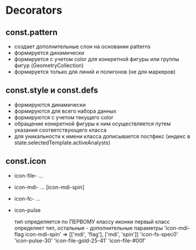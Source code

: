 # Decorators

## const.pattern
- создает дополнительные слои на основании patterns
- формируется динамически
- формируется с учетом color для конкретной фигуры или группы фигур (GeometryCollection)
- формируется только для линий и полигонов (не для маркеров)

## const.style и const.defs
- формируются динамически
- формируются для всего набора данных
- формируются с учетом текущего color
- обращение конкретной фигуры к ним осуществляется путем указания соответствующего класса
- для уникальности к имени класса дописывается постфикс (индекс в state.selectedTemplate.activeAnalysts)

## const.icon
- icon-file- ...
- icon-mdi- ...  [icon-mdi-spin]
- icon-fc- ...
- icon-pulse

  тип определяется по ПЕРВОМУ классу иконки
  первый класс определяет тип, остальные - дополнительные параметры
  'icon-mdi-flag icon-mdi-spin' => [['mdi', 'flag'], ['mdi', 'spin']]
  'icon-fs-spec0'
  'icon-pulse-30'
  'icon-file-gold-25-41'
  'icon-file-#00f'